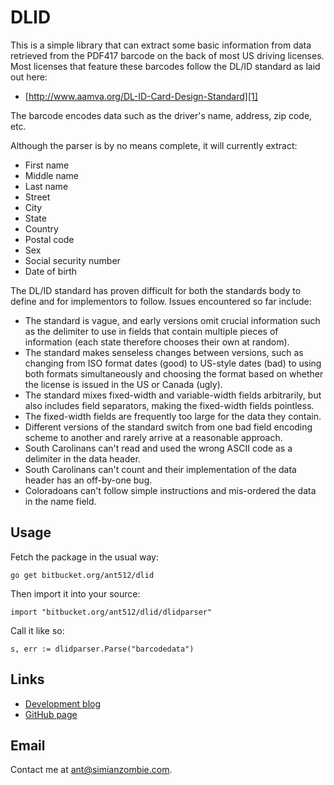 DLID
====

This is a simple library that can extract some basic information from data
retrieved from the PDF417 barcode on the back of most US driving licenses.  Most
licenses that feature these barcodes follow the DL/ID standard as laid out here:

 * [http://www.aamva.org/DL-ID-Card-Design-Standard][1]

 [1]: http://www.aamva.org/DL-ID-Card-Design-Standard

The barcode encodes data such as the driver's name, address, zip code, etc.

Although the parser is by no means complete, it will currently extract:

 - First name
 - Middle name
 - Last name
 - Street
 - City
 - State
 - Country
 - Postal code
 - Sex
 - Social security number
 - Date of birth

The DL/ID standard has proven difficult for both the standards body to define
and for implementors to follow.  Issues encountered so far include:

 - The standard is vague, and early versions omit crucial information such as
   the delimiter to use in fields that contain multiple pieces of information
   (each state therefore chooses their own at random).
 - The standard makes senseless changes between versions, such as changing from
   ISO format dates (good) to US-style dates (bad) to using both formats
   simultaneously and choosing the format based on whether the license is issued
   in the US or Canada (ugly).
 - The standard mixes fixed-width and variable-width fields arbitrarily, but
   also includes field separators, making the fixed-width fields pointless.
 - The fixed-width fields are frequently too large for the data they contain.
 - Different versions of the standard switch from one bad field encoding scheme
   to another and rarely arrive at a reasonable approach.
 - South Carolinans can't read and used the wrong ASCII code as a delimiter in
   the data header.
 - South Carolinans can't count and their implementation of the data header has
   an off-by-one bug.
 - Coloradoans can't follow simple instructions and mis-ordered the data in the
   name field.


Usage
-----

Fetch the package in the usual way:

    go get bitbucket.org/ant512/dlid

Then import it into your source:

    import "bitbucket.org/ant512/dlid/dlidparser"

Call it like so:

    s, err := dlidparser.Parse("barcodedata")


Links
-----

 - [Development blog][2]
 - [GitHub page][3]

  [2]: http://simianzombie.com
  [3]: http://github.com/ant512/DLID


Email
-----

  Contact me at <ant@simianzombie.com>.
